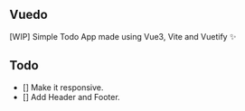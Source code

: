 ## Vuedo
[WIP] Simple Todo App made using Vue3, Vite and Vuetify ✨

## Todo
- [] Make it responsive.
- [] Add Header and Footer. 
